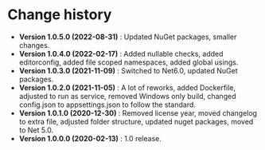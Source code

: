# Change history

* **Version 1.0.5.0 (2022-08-31)** : Updated NuGet packages, smaller changes.
* **Version 1.0.4.0 (2022-02-17)** : Added nullable checks, added editorconfig, added file scoped namespaces, added global usings.
* **Version 1.0.3.0 (2021-11-09)** : Switched to Net6.0, updated NuGet packages.
* **Version 1.0.2.0 (2021-11-05)** : A lot of reworks, added Dockerfile, adjusted to run as service, removed Windows only build, changed config.json to appsettings.json to follow the standard.
* **Version 1.0.1.0 (2020-12-30)** : Removed license year, moved changelog to extra file, adjusted folder structure, updated nuget packages, moved to Net 5.0.
* **Version 1.0.0.0 (2020-02-13)** : 1.0 release.